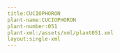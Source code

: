 ```yaml
---
title:CUCIOPHORON
plant-name:CUCIOPHORON
plant-number:051
plant-xml:/assets/xml/plant051.xml
layout:single-xml
---
```

